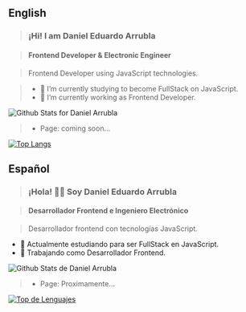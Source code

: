## English
>### ¡Hi! I am Daniel Eduardo Arrubla 

>#### Frontend Developer & Electronic Engineer

>Frontend Developer using JavaScript technologies.

>- 🌱 I’m currently studying to become FullStack on JavaScript.
>- 🔭 I’m currently working as Frontend Developer.

![Github Stats for Daniel Arrubla](https://github-readme-stats.vercel.app/api?username=darrubla&show_icons=true&hide_border=true&theme=tokyonight)

>* Page: coming soon...

[![Top Langs](https://github-readme-stats.vercel.app/api/top-langs/?username=darrubla&layout=compact)](https://github.com/darrubla)


## Español
>### ¡Hola! 👋🏽 Soy Daniel Eduardo Arrubla 

>#### Desarrollador Frontend e Ingeniero Electrónico

>Desarrollador frontend con tecnologías JavaScript.

- 🌱 Actualmente estudiando para ser FullStack en JavaScript.
- 🔭 Trabajando como Desarrollador Frontend.

![Github Stats de Daniel Arrubla](https://github-readme-stats.vercel.app/api?username=darrubla&show_icons=true&hide_border=true&theme=tokyonight)

>* Page: Proximamente...


[![Top de Lenguajes](https://github-readme-stats.vercel.app/api/top-langs/?username=darrubla&layout=compact)](https://github.com/darrubla)
<!--
**darrubla/darrubla** is a ✨ _special_ ✨ repository because its `README.md` (this file) appears on your GitHub profile.

Here are some ideas to get you started:

- 🔭 I’m currently working on ...
- 🌱 I’m currently learning ...
- 👯 I’m looking to collaborate on ...
- 🤔 I’m looking for help with ...
- 💬 Ask me about ...
- 📫 How to reach me: ...
- 😄 Pronouns: ...
- ⚡ Fun fact: ...
-->
